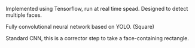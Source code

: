 Implemented using Tensorflow, run at real time spead. Designed to detect multiple faces. 




Fully convolutional neural network based on YOLO. (Square)




Standard CNN, this is a corrector step to take a face-containing rectangle. 
